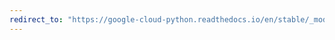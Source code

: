 ```yaml
---
redirect_to: "https://google-cloud-python.readthedocs.io/en/stable/_modules/google/cloud/datastore/client.html"
---
```

